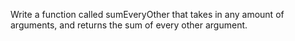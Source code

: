 Write a function called sumEveryOther that takes in any amount of arguments, and returns the sum of every other argument.
